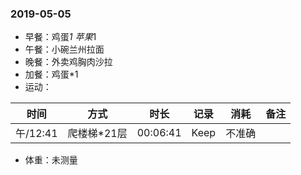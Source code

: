 ### 2019-05-05

* 早餐：鸡蛋*1 苹果*1
* 午餐：小碗兰州拉面
* 晚餐：外卖鸡胸肉沙拉
* 加餐：鸡蛋*1
* 运动：

时间 | 方式 | 时长 | 记录 | 消耗 | 备注 
-|-|-|-|-|-
午/12:41|爬楼梯*21层|00:06:41|Keep|不准确

* 体重：未测量
